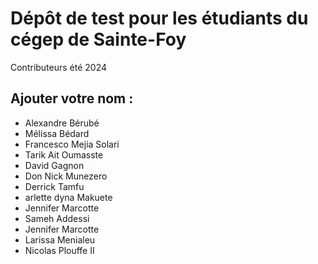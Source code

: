 # Dépôt de test pour les étudiants du cégep de Sainte-Foy
Contributeurs été 2024

## Ajouter votre nom : 

- Alexandre Bérubé
- Mélissa Bédard 
- Francesco Mejia Solari
- Tarik Ait Oumasste
- David Gagnon
- Don Nick Munezero
- Derrick Tamfu
- arlette dyna Makuete
- Jennifer Marcotte 
- Sameh Addessi
- Jennifer Marcotte
- Larissa Menialeu
- Nicolas Plouffe II

